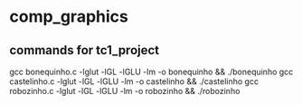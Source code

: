 # comp_graphics
## commands for tc1_project
gcc bonequinho.c -lglut -lGL -lGLU -lm -o bonequinho && ./bonequinho
gcc castelinho.c -lglut -lGL -lGLU -lm -o castelinho && ./castelinho
gcc robozinho.c -lglut -lGL -lGLU -lm -o robozinho && ./robozinho
